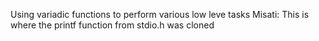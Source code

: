 Using variadic functions to perform various low leve tasks
Misati: This is where the printf function from stdio.h was cloned
